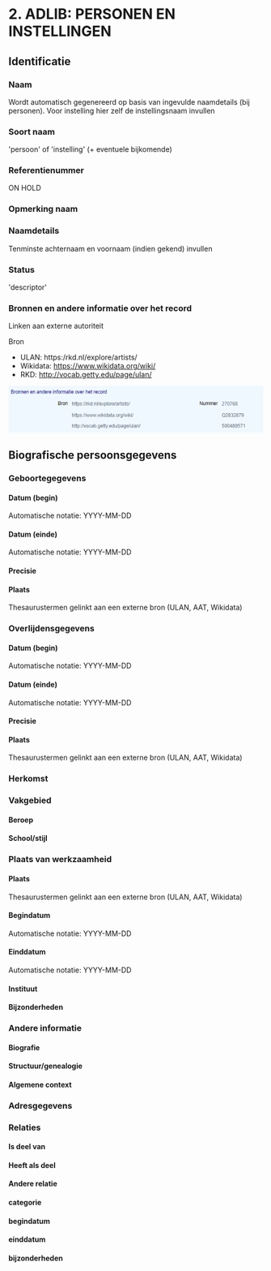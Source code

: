 # 2. ADLIB: PERSONEN EN INSTELLINGEN

## Identificatie

### Naam

Wordt automatisch gegenereerd op basis van ingevulde naamdetails \(bij personen\). Voor instelling hier zelf de instellingsnaam invullen

### Soort naam

'persoon' of 'instelling' \(+ eventuele bijkomende\)

### Referentienummer

ON HOLD

### Opmerking naam

### Naamdetails

Tenminste achternaam en voornaam \(indien gekend\) invullen

### Status

'descriptor'

### Bronnen en andere informatie over het record

Linken aan externe autoriteit 

Bron

* ULAN: https:/rkd.nl/explore/artists/
* Wikidata: https://www.wikidata.org/wiki/
* RKD: http://vocab.getty.edu/page/ulan/

 

![](.gitbook/assets/image%20%282%29.png)

## Biografische persoonsgegevens

### Geboortegegevens

#### Datum \(begin\)

Automatische notatie: YYYY-MM-DD

#### Datum \(einde\)

Automatische notatie: YYYY-MM-DD

#### Precisie

#### Plaats

Thesaurustermen gelinkt aan een externe bron \(ULAN, AAT, Wikidata\)

### Overlijdensgegevens

#### Datum \(begin\)

Automatische notatie: YYYY-MM-DD

#### Datum \(einde\)

Automatische notatie: YYYY-MM-DD

#### Precisie

#### Plaats

Thesaurustermen gelinkt aan een externe bron \(ULAN, AAT, Wikidata\)

### Herkomst

### Vakgebied

#### Beroep

#### School/stijl

### Plaats van werkzaamheid

#### Plaats

Thesaurustermen gelinkt aan een externe bron \(ULAN, AAT, Wikidata\)

#### Begindatum

Automatische notatie: YYYY-MM-DD

#### Einddatum

Automatische notatie: YYYY-MM-DD

#### Instituut

#### Bijzonderheden

### Andere informatie

#### Biografie

#### Structuur/genealogie

#### Algemene context

### Adresgegevens

### Relaties

#### Is deel van

#### Heeft als deel

#### Andere relatie

#### categorie

#### begindatum

#### einddatum

#### bijzonderheden

